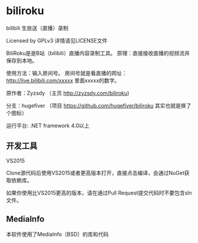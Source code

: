 ﻿# biliroku
bilibili 生放送（直播）录制

Licensed by GPLv3 详情请见LICENSE文件

BiliRoku是是B站（bilibili）直播内容录制工具。
原理：直接接收直播的视频流并保存到本地。

使用方法：输入房间号。
房间号就是看直播的网址：http://live.bilibili.com/xxxxx
里面xxxxx的数字。

原作者：Zyzsdy
（主页 http://zyzsdy.com/biliroku)

分支：hugefiver
（项目 https://github.com/hugefiver/biliroku  其实也就是换了个图标）

运行平台: .NET framework 4.0以上

## 开发工具

VS2015

Clone源代码后使用VS2015或者更高版本打开，直接点击编译，会通过NuGet获取依赖库。

如果你使用比VS2015更高的版本，请在通过Pull Request提交代码时不要包含sln文件。

## MediaInfo

本软件使用了MediaInfo（BSD）的库和代码
